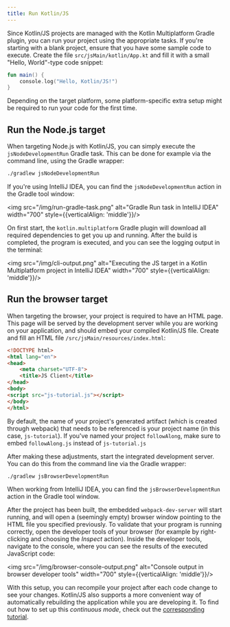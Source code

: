 ```yaml
---
title: Run Kotlin/JS
---
```



Since Kotlin/JS projects are managed with the Kotlin Multiplatform Gradle plugin, you can run your project using the
appropriate tasks. If you're starting with a blank project, ensure that you have some sample code to execute.
Create the file `src/jsMain/kotlin/App.kt` and fill it with a small "Hello, World"-type code snippet:

```kotlin
fun main() {
    console.log("Hello, Kotlin/JS!")
}
```

Depending on the target platform, some platform-specific extra setup might be required to run your code for the first time.

## Run the Node.js target

When targeting Node.js with Kotlin/JS, you can simply execute the `jsNodeDevelopmentRun` Gradle task. This can be done for example via the
command line, using the Gradle wrapper:

```bash
./gradlew jsNodeDevelopmentRun
```

If you're using IntelliJ IDEA, you can find the `jsNodeDevelopmentRun` action in the Gradle tool window:

<img src="/img/run-gradle-task.png" alt="Gradle Run task in IntelliJ IDEA" width="700" style={{verticalAlign: 'middle'}}/>

On first start, the `kotlin.multiplatform` Gradle plugin will download all required dependencies to get you up and running.
After the build is completed, the program is executed, and you can see the logging output in the terminal:

<img src="/img/cli-output.png" alt="Executing the JS target in a Kotlin Multiplatform project in IntelliJ IDEA" width="700" style={{verticalAlign: 'middle'}}/>

## Run the browser target

When targeting the browser, your project is required to have an HTML page. This page will be served by the development
server while you are working on your application, and should embed your compiled Kotlin/JS file.
Create and fill an HTML file `/src/jsMain/resources/index.html`:

```html
<!DOCTYPE html>
<html lang="en">
<head>
    <meta charset="UTF-8">
    <title>JS Client</title>
</head>
<body>
<script src="js-tutorial.js"></script>
</body>
</html>
```

By default, the name of your project's generated artifact (which is created through webpack) that needs to be referenced
is your project name (in this case, `js-tutorial`). If you've named your project `followAlong`, make sure to embed
`followAlong.js` instead of `js-tutorial.js`

After making these adjustments, start the integrated development server. You can do this from the command line via the
Gradle wrapper:

```bash
./gradlew jsBrowserDevelopmentRun
```

When working from IntelliJ IDEA, you can find the `jsBrowserDevelopmentRun` action in the Gradle tool window.

After the project has been built, the embedded `webpack-dev-server` will start running, and will open a (seemingly empty)
browser window pointing to the HTML file you specified previously. To validate that your program is running correctly,
open the developer tools of your browser (for example by right-clicking and choosing the _Inspect_ action).
Inside the developer tools, navigate to the console, where you can see the results of the executed JavaScript code:

<img src="/img/browser-console-output.png" alt="Console output in browser developer tools" width="700" style={{verticalAlign: 'middle'}}/>

With this setup, you can recompile your project after each code change to see your changes. Kotlin/JS also supports
a more convenient way of automatically rebuilding the application while you are developing it.
To find out how to set up this _continuous mode_, check out the [corresponding tutorial](dev-server-continuous-compilation.md).

